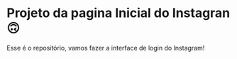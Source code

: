 # Projeto da pagina Inicial do Instagran 🙃

Esse é o repositório, vamos fazer a interface de login do Instagram! 

